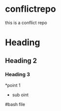 # conflictrepo
this is a conflict repo
# Heading
## Heading 2
### Heading 3
*point 1
 * sub oint

#bash file
